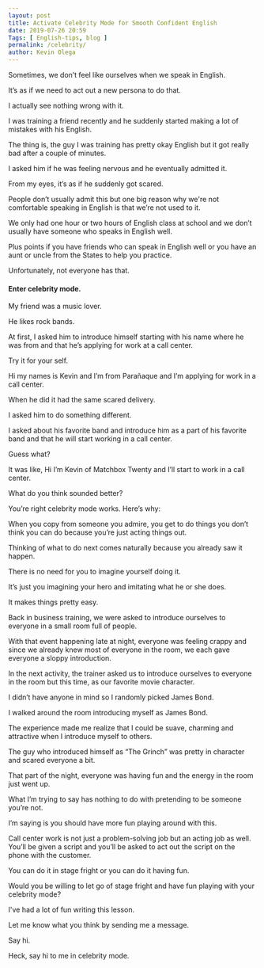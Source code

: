 ```yaml
--- 
layout: post 
title: Activate Celebrity Mode for Smooth Confident English
date: 2019-07-26 20:59
Tags: [ English-tips, blog ]
permalink: /celebrity/ 
author: Kevin Olega 
--- 
```

Sometimes, we don’t feel like ourselves when we speak in English. 

It’s as if we need to act out a new persona to do that. 

I actually see nothing wrong with it.

I was training a friend recently and he suddenly started making a lot of mistakes with his English. 

The thing is, the guy I was training has pretty okay English but it got really bad after a couple of minutes.

I asked him if he was feeling nervous and he eventually admitted it.

From my eyes, it’s as if he suddenly got scared.

People don’t usually admit this but one big reason why we're not comfortable speaking in English is that we’re not used to it. 

We only had one hour or two hours of English class at school and we don’t usually have someone who speaks in English well.

Plus points if you have friends who can speak in English well or you have an aunt or uncle from the States to help you practice. 

Unfortunately, not everyone has that.

#### Enter celebrity mode.

My friend was a music lover. 

He likes rock bands. 

At first, I asked him to introduce himself starting with his name where he was from and that he’s applying for work at a call center.

Try it for your self. 

Hi my names is Kevin and I’m from Parañaque and I’m applying for work in a call center.

When he did it had the same scared delivery.

I asked him to do something different. 

I asked about his favorite band and introduce him as a part of his favorite band and that he will start working in a call center.

Guess what? 

It was like, Hi I’m Kevin of Matchbox Twenty and I’ll start to work in a call center.

What do you think sounded better?

You’re right celebrity mode works. Here’s why:

When you copy from someone you admire, you get to do things you don’t think you can do because you’re just acting things out. 

Thinking of what to do next comes naturally because you already saw it happen. 

There is no need for you to imagine yourself doing it. 

It’s just you imagining your hero and imitating what he or she does. 

It makes things pretty easy.

Back in business training, we were asked to introduce ourselves to everyone in a small room full of people. 

With that event happening late at night, everyone was feeling crappy and since we already knew most of everyone in the room, we each gave everyone a sloppy introduction.

In the next activity, the trainer asked us to introduce ourselves to everyone in the room but this time, as our favorite movie character. 

I didn’t have anyone in mind so I randomly picked James Bond. 

I walked around the room introducing myself as James Bond.

The experience made me realize that I could be suave, charming and attractive when I introduce myself to others. 

The guy who introduced himself as “The Grinch” was pretty in character and scared everyone a bit. 

That part of the night, everyone was having fun and the energy in the room just went up.

What I’m trying to say has nothing to do with pretending to be someone you’re not. 

I’m saying is you should have more fun playing around with this. 

Call center work is not just a problem-solving job but an acting job as well. You’ll be given a script and you’ll be asked to act out the script on the phone with the customer. 

You can do it in stage fright or you can do it having fun.

Would you be willing to let go of stage fright and have fun playing with your celebrity mode?

I've had a lot of fun writing this lesson. 

Let me know what you think by sending me a message. 

Say hi. 

Heck, say hi to me in celebrity mode.